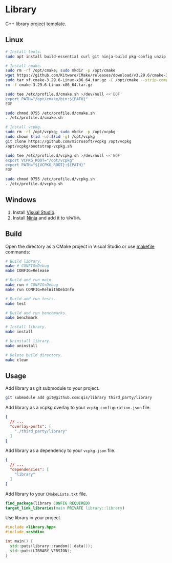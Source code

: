 # Library
C++ library project template.

## Linux
```sh
# Install tools.
sudo apt install build-essential curl git ninja-build pkg-config unzip wget zip

# Install cmake.
sudo rm -rf /opt/cmake; sudo mkdir -p /opt/cmake
wget https://github.com/Kitware/CMake/releases/download/v3.29.6/cmake-3.29.6-linux-x86_64.tar.gz
sudo tar xf cmake-3.29.6-Linux-x86_64.tar.gz -C /opt/cmake --strip-components=1
rm -f cmake-3.29.6-Linux-x86_64.tar.gz

sudo tee /etc/profile.d/cmake.sh >/dev/null <<'EOF'
export PATH="/opt/cmake/bin:${PATH}"
EOF

sudo chmod 0755 /etc/profile.d/cmake.sh
. /etc/profile.d/cmake.sh

# Install vcpkg.
sudo rm -rf /opt/vcpkg; sudo mkdir -p /opt/vcpkg
sudo chown $(id -u):$(id -g) /opt/vcpkg
git clone https://github.com/microsoft/vcpkg /opt/vcpkg
/opt/vcpkg/bootstrap-vcpkg.sh

sudo tee /etc/profile.d/vcpkg.sh >/dev/null <<'EOF'
export VCPKG_ROOT="/opt/vcpkg"
export PATH="${VCPKG_ROOT}:${PATH}"
EOF

sudo chmod 0755 /etc/profile.d/vcpkg.sh
. /etc/profile.d/vcpkg.sh
```

## Windows
1. Install [Visual Studio][vsc].
2. Install [Ninja][nbs] and add it to `%PATH%`.

## Build
Open the directory as a CMake project in Visual Studio or use [makefile](makefile) commands:

```sh
# Build library.
make # CONFIG=Debug
make CONFIG=Release

# Build and run main.
make run # CONFIG=Debug
make run CONFIG=RelWithDebInfo

# Build and run tests.
make test

# Build and run benchmarks.
make benchmark

# Install library.
make install

# Uninstall library.
make uninstall

# Delete build directory.
make clean
```

## Usage
Add library as git submodule to your project.

```sh
git submodule add git@github.com:qis/library third_party/library
```

Add library as a vcpkg overlay to your `vcpkg-configuration.json` file.

```json
{
  // ...
  "overlay-ports": [
    "./third_party/library"
  ]
}
```

Add library as a dependency to your `vcpkg.json` file.

```json
{
  // ...
  "dependencies": [
    "library"
  ]
}
```

Add library to your `CMakeLists.txt` file.

```cmake
find_package(library CONFIG REQUIRED)
target_link_libraries(main PRIVATE library::library)
```

Use library in your project.

```cpp
#include <library.hpp>
#include <cstdio>

int main() {
  std::puts(library::random().data());
  std::puts(LIBRARY_VERSION);
}
```

[vsc]: https://visualstudio.microsoft.com/vs/community
[nbs]: https://github.com/ninja-build/ninja/releases
